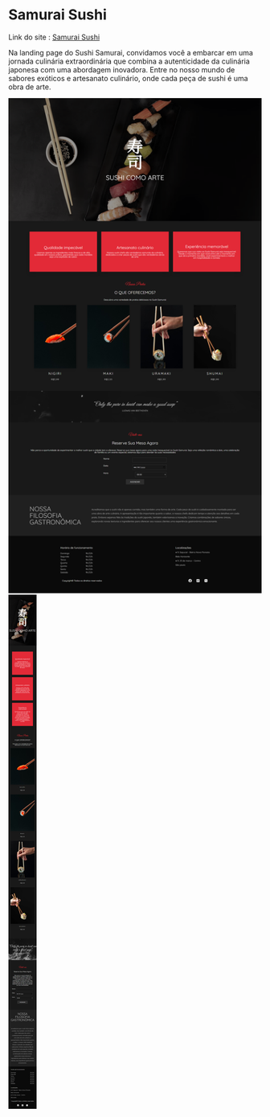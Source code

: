 # Samurai Sushi

Link do site : [Samurai Sushi](https://guilherme-brito-dac.github.io/Samurai-Sushi/)

Na landing page do Sushi Samurai, convidamos você a embarcar em uma jornada culinária extraordinária que combina a autenticidade da culinária japonesa com uma abordagem inovadora. Entre no nosso mundo de sabores exóticos e artesanato culinário, onde cada peça de sushi é uma obra de arte.
 
<img src="./prints/desktop.png"/>
<img src="./prints/mobile.png"/>
